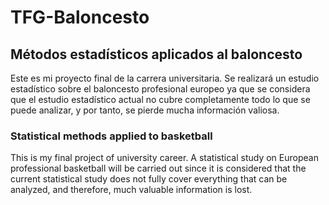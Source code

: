 # TFG-Baloncesto
## Métodos estadísticos aplicados al baloncesto
Este es mi proyecto final de la carrera universitaria. Se realizará un estudio estadístico sobre el baloncesto profesional europeo ya que se considera que el estudio estadístico actual no cubre completamente todo lo que se puede analizar, y por tanto, se pierde mucha información valiosa.

### Statistical methods applied to basketball
This is my final project of university career. A statistical study on European professional basketball will be carried out since it is considered that the current statistical study does not fully cover everything that can be analyzed, and therefore, much valuable information is lost.

